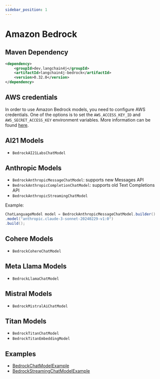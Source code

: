 ```yaml
---
sidebar_position: 1
---
```


# Amazon Bedrock

## Maven Dependency

```xml
<dependency>
    <groupId>dev.langchain4j</groupId>
    <artifactId>langchain4j-bedrock</artifactId>
    <version>0.32.0</version>
</dependency>
```

## AWS credentials
In order to use Amazon Bedrock models, you need to configure AWS credentials.
One of the options is to set the `AWS_ACCESS_KEY_ID` and `AWS_SECRET_ACCESS_KEY` environment variables.
More information can be found [here](https://docs.aws.amazon.com/bedrock/latest/userguide/security-iam.html).

## AI21 Models
- `BedrockAI21LabsChatModel`

## Anthropic Models
- `BedrockAnthropicMessageChatModel`: supports new Messages API
- `BedrockAnthropicCompletionChatModel`: supports old Text Completions API
- `BedrockAnthropicStreamingChatModel`

Example:
```java
ChatLanguageModel model = BedrockAnthropicMessageChatModel.builder()
.model("anthropic.claude-3-sonnet-20240229-v1:0")
.build();
```

## Cohere Models
- `BedrockCohereChatModel`

## Meta Llama Models
- `BedrockLlamaChatModel`

## Mistral Models
- `BedrockMistralAiChatModel`

## Titan Models
- `BedrockTitanChatModel`
- `BedrockTitanEmbeddingModel`


## Examples

- [BedrockChatModelExample](https://github.com/langchain4j/langchain4j-examples/blob/main/bedrock-examples/src/main/java/BedrockChatModelExample.java)
- [BedrockStreamingChatModelExample](https://github.com/langchain4j/langchain4j-examples/blob/main/bedrock-examples/src/main/java/BedrockStreamingChatModelExample.java)
